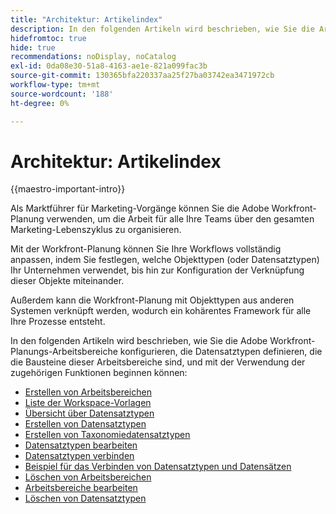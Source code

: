 ```yaml
---
title: "Architektur: Artikelindex"
description: In den folgenden Artikeln wird beschrieben, wie Sie die Architektur der Adobe Workfront-Planung konfigurieren können. Im Rahmen dieser Konfiguration erfahren Sie, wie Sie Arbeitsbereiche, Datensatztypen und benutzerdefinierte Felder erstellen, um die Workflows abzubilden, die Sie in der Workfront-Planung verwalten möchten.
hidefromtoc: true
hide: true
recommendations: noDisplay, noCatalog
exl-id: 0da08e30-51a8-4163-ae1e-821a099fac3b
source-git-commit: 130365bfa220337aa25f27ba03742ea3471972cb
workflow-type: tm+mt
source-wordcount: '188'
ht-degree: 0%

---
```


<!--
---
title: "Architecture: article index"
description: The following articles describe how you can configure the architecture of Adobe Workfront planning. As part of this configuration, you learn how you create workspaces, record types, and custom fields to map out the workflows you want to manage in Workfront planning. 
hidefromtoc: yes
author: Alina
feature: Work Management
role: User, Admin
hide: yes
---
-->

<!--update the metadata with real information when making this avilable in TOC and in the left nav-->

# Architektur: Artikelindex

{{maestro-important-intro}}

Als Marktführer für Marketing-Vorgänge können Sie die Adobe Workfront-Planung verwenden, um die Arbeit für alle Ihre Teams über den gesamten Marketing-Lebenszyklus zu organisieren.

Mit der Workfront-Planung können Sie Ihre Workflows vollständig anpassen, indem Sie festlegen, welche Objekttypen (oder Datensatztypen) Ihr Unternehmen verwendet, bis hin zur Konfiguration der Verknüpfung dieser Objekte miteinander.

Außerdem kann die Workfront-Planung mit Objekttypen aus anderen Systemen verknüpft werden, wodurch ein kohärentes Framework für alle Ihre Prozesse entsteht.

In den folgenden Artikeln wird beschrieben, wie Sie die Adobe Workfront-Planungs-Arbeitsbereiche konfigurieren, die Datensatztypen definieren, die die Bausteine dieser Arbeitsbereiche sind, und mit der Verwendung der zugehörigen Funktionen beginnen können:

* [Erstellen von Arbeitsbereichen](../architecture/create-workspaces.md)
* [Liste der Workspace-Vorlagen](../architecture/workspace-templates.md)
* [Übersicht über Datensatztypen](../architecture/overview-of-record-types-and-taxonomies.md)
* [Erstellen von Datensatztypen](../architecture/create-record-types.md)
* [Erstellen von Taxonomiedatensatztypen](../architecture/create-a-taxonomy.md)
* [Datensatztypen bearbeiten](../architecture/edit-record-types.md)
* [Datensatztypen verbinden](../architecture/connect-record-types.md)
* [Beispiel für das Verbinden von Datensatztypen und Datensätzen](../architecture/example-connect-record-types-and-records.md)
* [Löschen von Arbeitsbereichen](../architecture/delete-workspaces.md)
* [Arbeitsbereiche bearbeiten](/help/quicksilver/maestro/architecture/edit-workspaces.md)
* [Löschen von Datensatztypen](../architecture/delete-record-types.md)


